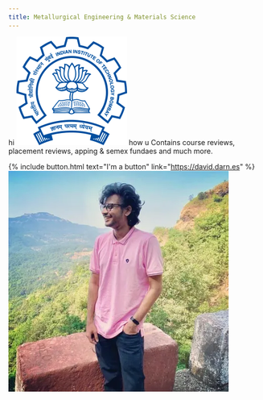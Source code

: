 ```yaml
---
title: Metallurgical Engineering & Materials Science
---
```

hi
![Log](/assets/logo.png)
how u
Contains course reviews, placement reviews, apping & semex fundaes and much more.

{% include button.html text="I'm a button" link="https://david.darn.es" %}
![Suddo](/assets/suddo.jpeg)
